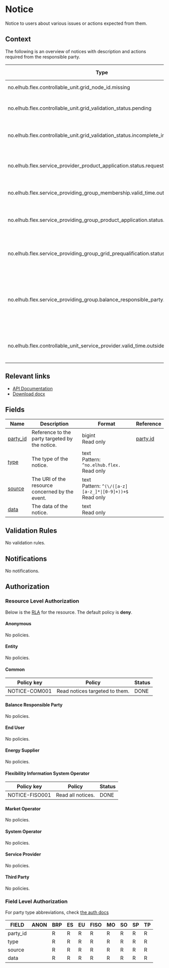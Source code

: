 # Notice

Notice to users about various issues or actions expected from them.

## Context

The following is an overview of notices with description and actions required
from the responsible party.

| Type                                                                          | Description                                                     | Responsible Party | Action required                                                                                   |
|-------------------------------------------------------------------------------|-----------------------------------------------------------------|-------------------|---------------------------------------------------------------------------------------------------|
| no.elhub.flex.controllable_unit.grid_node_id.missing                          | Grid node ID missing                                            | CSO               | Update CU with grid node                                                                          |
| no.elhub.flex.controllable_unit.grid_validation_status.pending                | Grid validation status pending                                  | CSO               | Verify CU for grid verification and update status                                                 |
| no.elhub.flex.controllable_unit.grid_validation_status.incomplete_information | Grid validation status incomplete information                   | SP                | Update missing information                                                                        |
| no.elhub.flex.service_provider_product_application.status.requested           | SP product application status requested                         | PSO               | Initiate SP product qualification and update status                                               |
| no.elhub.flex.service_providing_group_membership.valid_time.outside_contract  | Inconsistency: SPG contains expired CU(s)                       | SP                | Validate and update SPG membership                                                                |
| no.elhub.flex.service_providing_group_product_application.status.requested    | SPG product application status requested                        | PSO               | Initiate SPG product prequalification and update status                                           |
| no.elhub.flex.service_providing_group_grid_prequalification.status.requested  | SPG grid prequalification status requested                      | ISO               | Initiate SPG grid prequalification and update status                                              |
| no.elhub.flex.service_providing_group.balance_responsible_party.multiple      | Inconsistency: Multiple BRPs in a single SPG                    | SP                | Make sure the SPG only contains CU currently associated to the same BRP on their accounting point |
| no.elhub.flex.controllable_unit_service_provider.valid_time.outside_contract  | Inconsistency: CUSP valid while end user is not valid on the AP | SP                | Update CUSP to match the updated end user data from Elhub                                         |

## Relevant links

* [API Documentation](/flex-information-system/api/v0/#/operations/list_notice)
* [Download docx](../download/notice.docx)

## Fields

| Name                                                         | Description                                     | Format                                                          | Reference                     |
|--------------------------------------------------------------|-------------------------------------------------|-----------------------------------------------------------------|-------------------------------|
| <a name="field-party_id" href="#field-party_id">party_id</a> | Reference to the party targeted by the notice.  | bigint<br/>Read only                                            | [party.id](party.md#field-id) |
| <a name="field-type" href="#field-type">type</a>             | The type of the notice.                         | text<br/>Pattern: `^no.elhub.flex.`<br/>Read only               |                               |
| <a name="field-source" href="#field-source">source</a>       | The URI of the resource concerned by the event. | text<br/>Pattern: `^(\/([a-z][a-z_]*\|[0-9]+))+$`<br/>Read only |                               |
| <a name="field-data" href="#field-data">data</a>             | The data of the notice.                         | text<br/>Read only                                              |                               |

## Validation Rules

No validation rules.

## Notifications

No notifications.

## Authorization

### Resource Level Authorization

Below is the [RLA](../technical/auth.md#resource-level-authorization-rla) for the
resource. The default policy is **deny**.

#### Anonymous

No policies.

#### Entity

No policies.

#### Common

| Policy key    | Policy                         | Status |
|---------------|--------------------------------|--------|
| NOTICE-COM001 | Read notices targeted to them. | DONE   |

#### Balance Responsible Party

No policies.

#### End User

No policies.

#### Energy Supplier

No policies.

#### Flexibility Information System Operator

| Policy key     | Policy            | Status |
|----------------|-------------------|--------|
| NOTICE-FISO001 | Read all notices. | DONE   |

#### Market Operator

No policies.

#### System Operator

No policies.

#### Service Provider

No policies.

#### Third Party

No policies.

### Field Level Authorization

For party type abbreviations, check [the auth docs](../technical/auth.md#party-market-actors)

| FIELD    | ANON | BRP | ES | EU | FISO | MO | SO | SP | TP |
|----------|------|-----|----|----|------|----|----|----|----|
| party_id |      | R   | R  | R  | R    | R  | R  | R  | R  |
| type     |      | R   | R  | R  | R    | R  | R  | R  | R  |
| source   |      | R   | R  | R  | R    | R  | R  | R  | R  |
| data     |      | R   | R  | R  | R    | R  | R  | R  | R  |
